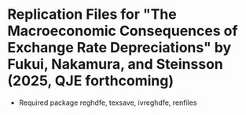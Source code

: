 # Replication Files for "The Macroeconomic Consequences of Exchange Rate Depreciations" by Fukui, Nakamura, and Steinsson (2025, QJE forthcoming)

* Required package
reghdfe, texsave, ivreghdfe, renfiles
